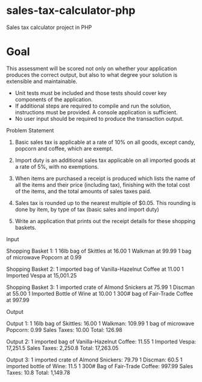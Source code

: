 # sales-tax-calculator-php
Sales tax calculator project in PHP

# Goal

This assessment will be scored not only on whether your application produces the correct output, but also to what degree your solution is extensible and maintainable.

- Unit tests must be included and those tests should cover key components of the application.
- If additional steps are required to compile and run the solution, instructions must be provided.
A console application is sufficient.
- No user input should be required to produce the transaction output.

Problem Statement
1. Basic sales tax is applicable at a rate of 10% on all goods, except candy, popcorn and coffee, which are exempt.

2. Import duty is an additional sales tax applicable on all imported goods at a rate of 5%, with no exemptions.

3. When items are purchased a receipt is produced which lists the name of all the items and their price (including tax), finishing with the total cost of the items, and the total amounts of sales taxes paid.

4. Sales tax is rounded up to the nearest multiple of $0.05. This rounding is done by item, by type of tax (basic sales and import duty)

5. Write an application that prints out the receipt details for these shopping baskets.

Input

Shopping Basket 1:
1 16lb bag of Skittles at 16.00
1 Walkman at 99.99
1 bag of microwave Popcorn at 0.99

Shopping Basket 2:
1 imported bag of Vanilla-Hazelnut Coffee at 11.00 
1 Imported Vespa at 15,001.25

Shopping Basket 3:
1 imported crate of Almond Snickers at 75.99 1 Discman at 55.00
1 Imported Bottle of Wine at 10.00
1 300# bag of Fair-Trade Coffee at 997.99

Output

Output 1:
1 16lb bag of Skittles: 16.00
1 Walkman: 109.99
1 bag of microwave Popcorn: 0.99
Sales Taxes: 10.00
Total: 126.98

Output 2:
1 imported bag of Vanilla-Hazelnut Coffee: 11.55
1 Imported Vespa: 17,251.5
Sales Taxes: 2,250.8
Total: 17,263.05

Output 3:
1 imported crate of Almond Snickers: 79.79 1 Discman: 60.5
1 imported bottle of Wine: 11.5
1 300# Bag of Fair-Trade Coffee: 997.99
Sales Taxes: 10.8
Total: 1,149.78